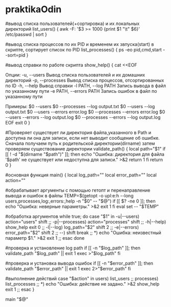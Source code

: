 # praktikaOdin

#вывод списка пользователей(+сортировка) и их локальных директорий
list_users() {
  awk -F: '$3 >= 1000 {print $1 "\t" $6}' /etc/passwd | sort
}

#вывод списка процессов по их PID и временем их звпуска(start) в скрипте, сортирует список по PID
list_processes() {
  ps -eo pid,cmd,start --sort=pid
}

#вывод справки по работе скрипта
show_help() {
  cat <<EOF

Опции:
  -u, --users            Вывод списка пользователей и их домашних директорий
  -p, --processes        Вывод списка процессов, отсортированных по ID
  -h, --help             Вывод справки
  -l PATH, --log PATH    Запись вывода в файл по указанному пути
  -e PATH, --errors PATH Запись ошибок в файл по указанному пути

Примеры:
  $0 --users
  $0 --processes --log output.txt
  $0 --users --log output.txt
  $0 --users --errors error.log
  $0 --processes --errors error.log
  $0 --users --errors --log output.log
  $0 --processes --errors --log output.log
EOF
    exit 0
}

#Проверяет существует ли директория файла,указанного в Path и доступна ли она для записи, если нет выводит сообщение об ошибке. Сначала получаем путь к родительской директории(dirname) затем проверяем существование директории
validate_path() {
  local path="$1"
  if [[ ! -d "$(dirname "$path")" ]]; then
    echo "Ошибка: директория для файла '$path' не существует или недоступна для записи." >&2
    return 1
  fi
  return 0
}

#основная функция
main() {
  local log_path=""
  local error_path=""
  local action=""

#обрабатывает аргументы с помощью гетопт и перенаправление вывода и ошибок в файлы
  TEMP=$(getopt -o upl:e:h --long users,processes,log:,errors:,help -n "$0" -- "$@")
  if [[ $? -ne 0 ]]; then
    echo "Ошибка: неверные параметры." >&2
    exit 1
  fi
  eval set -- "$TEMP"

  #обработка аргументов
  while true; do
    case "$1" in
      -u|--users)
        action="users"
        shift
        ;;
      -p|--processes)
        action="processes"
        shift
        ;;
      -h|--help)
        show_help
        exit 0
        ;;
      -l|--log)
        log_path="$2"
        shift 2
        ;;
      -e|--errors)
        error_path="$2"
        shift 2
        ;;
      --)
        shift
        break
        ;;
      *)
        echo "Ошибка: неизвестный параметр $1." >&2
        exit 1
        ;;
    esac
  done

  #проверка и установление log path
  if [[ -n "$log_path" ]]; then
    validate_path "$log_path" || exit 1
    exec >"$log_path"
  fi

  #проверка и установка вывода ошибок
  if [[ -n "$error_path" ]]; then
    validate_path "$error_path" || exit 1
    exec 2>"$error_path"
  fi

  #выполнение действий
  case "$action" in
    users)
      list_users
      ;;
    processes)
      list_processes
      ;;
    *)
      echo "Ошибка: действие не задано." >&2
      show_help
      exit 1
      ;;
  esac
}

main "$@"
